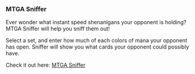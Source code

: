 ### MTGA Sniffer

Ever wonder what instant speed shenanigans your opponent is holding? MTGA Sniffer will help you sniff them out!

Select a set, and enter how much of each colors of mana your opponent has open. Sniffer will show you what cards your opponent could possibly have.

Check it out here: [MTGA Sniffer](https://sniffer-mtga.vercel.app)
